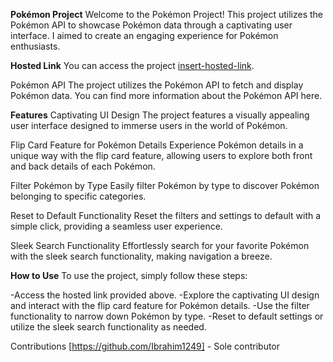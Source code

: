 **Pokémon Project**
Welcome to the Pokémon Project! This project utilizes the Pokémon API to showcase Pokémon data through a captivating user interface. I aimed to create an engaging experience for Pokémon enthusiasts.

**Hosted Link**
You can access the project [insert-hosted-link](Pokemon).

Pokémon API
The project utilizes the Pokémon API to fetch and display Pokémon data. You can find more information about the Pokémon API here.

**Features**
Captivating UI Design
The project features a visually appealing user interface designed to immerse users in the world of Pokémon.

Flip Card Feature for Pokémon Details
Experience Pokémon details in a unique way with the flip card feature, allowing users to explore both front and back details of each Pokémon.

Filter Pokémon by Type
Easily filter Pokémon by type to discover Pokémon belonging to specific categories.

Reset to Default Functionality
Reset the filters and settings to default with a simple click, providing a seamless user experience.

Sleek Search Functionality
Effortlessly search for your favorite Pokémon with the sleek search functionality, making navigation a breeze.

**How to Use**
To use the project, simply follow these steps:

-Access the hosted link provided above.
-Explore the captivating UI design and interact with the flip card feature for Pokémon details.
-Use the filter functionality to narrow down Pokémon by type.
-Reset to default settings or utilize the sleek search functionality as needed.

Contributions
[https://github.com/Ibrahim1249] - Sole contributor